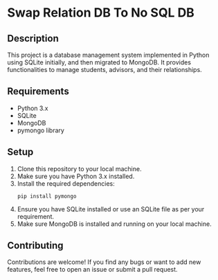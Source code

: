 # Swap Relation DB To No SQL DB

## Description
This project is a database management system implemented in Python using SQLite initially, and then migrated to MongoDB. It provides functionalities to manage students, advisors, and their relationships.

## Requirements
- Python 3.x
- SQLite
- MongoDB
- pymongo library

## Setup
1. Clone this repository to your local machine.
2. Make sure you have Python 3.x installed.
3. Install the required dependencies:
    ```
    pip install pymongo
    ```
4. Ensure you have SQLite installed or use an SQLite file as per your requirement.
5. Make sure MongoDB is installed and running on your local machine.


## Contributing
Contributions are welcome! If you find any bugs or want to add new features, feel free to open an issue or submit a pull request.

